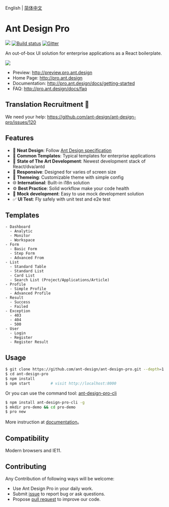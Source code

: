 English | [简体中文](./README.zh-CN.md)

# Ant Design Pro

[![](https://img.shields.io/travis/ant-design/ant-design-pro.svg?style=flat-square)](https://travis-ci.org/ant-design/ant-design-pro) [![Build status](https://ci.appveyor.com/api/projects/status/67fxu2by3ibvqtat/branch/master?svg=true)](https://ci.appveyor.com/project/afc163/ant-design-pro/branch/master)  [![Gitter](https://badges.gitter.im/ant-design/ant-design-pro.svg)](https://gitter.im/ant-design/ant-design-pro?utm_source=badge&utm_medium=badge&utm_campaign=pr-badge)

An out-of-box UI solution for enterprise applications as a React boilerplate.

![](https://gw.alipayobjects.com/zos/rmsportal/xEdBqwSzvoSapmnSnYjU.png)

- Preview: http://preview.pro.ant.design
- Home Page: http://pro.ant.design
- Documentation: http://pro.ant.design/docs/getting-started
- FAQ: http://pro.ant.design/docs/faq

## Translation Recruitment :loudspeaker:

We need your help: https://github.com/ant-design/ant-design-pro/issues/120

## Features

- :gem: **Neat Design**: Follow [Ant Design specification](http://ant.design/)
- :triangular_ruler: **Common Templates**: Typical templates for enterprise applications
- :rocket: **State of The Art Development**: Newest development stack of React/dva/antd
- :iphone: **Responsive**: Designed for varies of screen size
- :art: **Themeing**: Customizable theme with simple config
- :globe_with_meridians: **International**: Built-in i18n solution
- :gear: **Best Practice**: Solid workflow make your code health
- :1234: **Mock development**: Easy to use mock development solution
- :white_check_mark: **UI Test**: Fly safely with unit test and e2e test

## Templates

```
- Dashboard
  - Analytic
  - Monitor
  - Workspace
- Form
  - Basic Form
  - Step Form
  - Advanced From
- List
  - Standard Table
  - Standard List
  - Card List
  - Search List (Project/Applications/Article)
- Profile
  - Simple Profile
  - Advanced Profile
- Result
  - Success
  - Failed
- Exception
  - 403
  - 404
  - 500
- User
  - Login
  - Register
  - Register Result
```

## Usage

```bash
$ git clone https://github.com/ant-design/ant-design-pro.git --depth=1
$ cd ant-design-pro
$ npm install
$ npm start         # visit http://localhost:8000
```

Or you can use the command tool: [ant-design-pro-cli](https://github.com/ant-design/ant-design-pro-cli)

```bash
$ npm install ant-design-pro-cli -g
$ mkdir pro-demo && cd pro-demo
$ pro new
```

More instruction at [documentation](http://pro.ant.design/docs/getting-started)。

## Compatibility

Modern browsers and IE11.

## Contributing

Any Contribution of following ways will be welcome:

- Use Ant Design Pro in your daily work.
- Submit [issue](http://github.com/ant-design/ant-design-pro/issues) to report bug or ask questions.
- Propose [pull request](http://github.com/ant-design/ant-design-pro/pulls) to improve our code.

